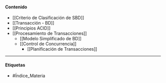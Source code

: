 #### Contenido
- [[Criterio de Clasificación de SBD]]
- [[Transacción - BD]]
- [[Principios ACID]]
- [[Procesamiento de Transacciones]]
	- [[Modelo Simplificado de BD]]
	- [[Control de Concurrencia]]
		- [[Planificación de Transacciones]]
***
#### Etiquetas
- #Índice_Materia 